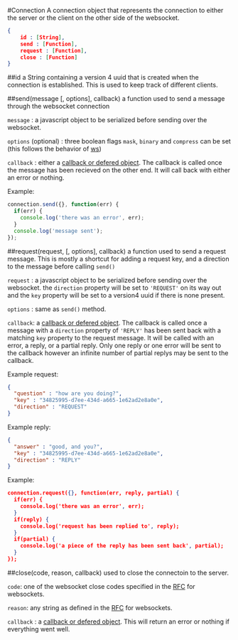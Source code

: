 #Connection
A connection object that represents the connection to either the server or the client on the other side of the websocket.
```json
{
    id : [String],
    send : [Function],
    request : [Function],
    close : [Function]
}
```

##id
a String containing a version 4 uuid that is created when the connection is established.
This is used to keep track of different clients.

##send(message [, options], callback)
 a function used to send a message through the websocket connection

`message` : a javascript object to be serialized before sending over the websocket.

`options` (optional) : three boolean flags `mask`, `binary` and `compress` can be set (this follows the behavior of [ws](https://github.com/websockets/ws/blob/master/doc/ws.md#websocketsenddata-options-callback))

`callback` : either a  [callback or defered object](gettingStarted/callbacksPromises/).  The callback is called once the message has been recieved on the other end.  It will call back with either an error or nothing.

Example:
```js
connection.send({}, function(err) {
  if(err) {
    console.log('there was an error', err);
  }
  console.log('message sent');
});
```

##request(request, [, options], callback)
a function used to send a request message.  This is mostly a shortcut for adding a request key, and a direction to the message before calling `send()`

`request` : a javascript object to be serialized before sending over the websocket.  the `direction` property will be set to `'REQUEST'` on its way out and the `key` property will be set to a version4 uuid if there is none present.

`options` : same as `send()` method.

`callback`: a [callback or defered object](gettingStarted/callbacksPromises/). The callback is called once a message with a `direction` property of `'REPLY'` has been sent back with a matching `key` property to the request message.  It will be called with an error, a reply, or a partial reply.  Only one reply or one error will be sent to the callback however an infinite number of partial replys may be sent to the callback.

Example request:
```json
{
  "question" : "how are you doing?",
  "key" : "34825995-d7ee-434d-a665-1e62ad2e8a0e",
  "direction" : "REQUEST"
}
```

Example reply:
```json
{
  "answer" : "good, and you?",
  "key" : "34825995-d7ee-434d-a665-1e62ad2e8a0e",
  "direction" : "REPLY"
}
```

Example:
```json
connection.request({}, function(err, reply, partial) {
  if(err) {
    console.log('there was an error', err);
  }
  if(reply) {
    console.log('request has been replied to', reply);
  }
  if(partial) {
    console.log('a piece of the reply has been sent back', partial);
  }
});
```

##close(code, reason, callback)
used to close the connectoin to the server.

`code`: one of the websocket close codes specified in the [RFC](https://tools.ietf.org/html/rfc6455#section-7.4.1) for websockets.

`reason`: any string as defined in the [RFC](https://tools.ietf.org/html/rfc6455#section-7.1.6) for websockets.

`callback` : a [callback or defered object](gettingStarted/callbacksPromises/). This will return an error or nothing if everything went well.
